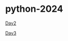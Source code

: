 # python-2024
[Day2](https://colab.research.google.com/drive/1T0sc2Wcee48ttAM82dXz7fPVblrjCjdw#scrollTo=iy3NxmDyRfoG)

[Day3](https://colab.research.google.com/drive/1aA3GD2I4VSDZUT9yiElNtFNNMKLE8kdj#scrollTo=GiYf9BcxXOfz)
